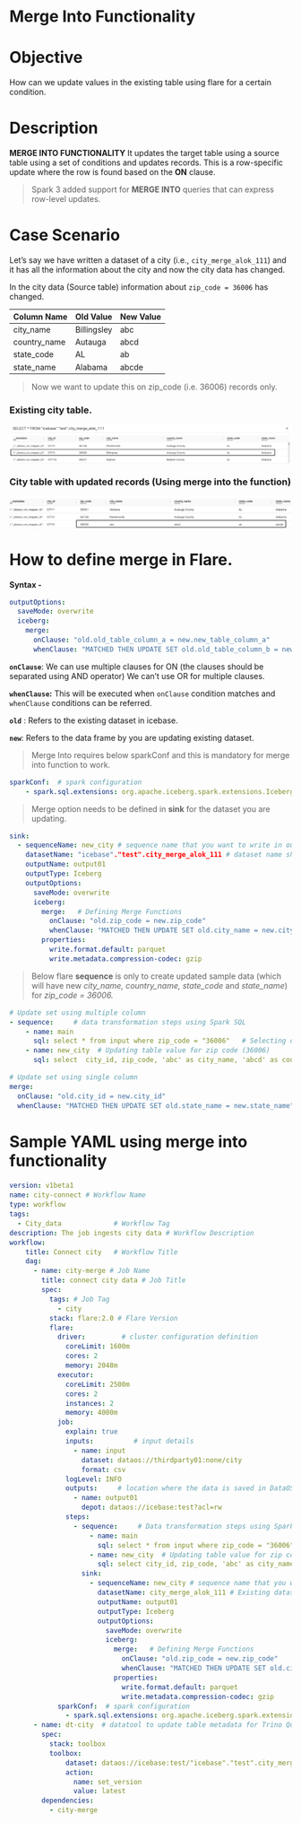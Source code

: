 # **Merge Into Functionality**

# **Objective**

How can we update values in the existing table using flare for a certain condition.

# **Description**

**MERGE INTO FUNCTIONALITY**
It updates the target table using a source table using a set of conditions and updates records. This is a row-specific update where the row is found based on the **ON** clause.

> Spark 3 added support for **MERGE INTO** queries that can express row-level updates.
> 

# **Case Scenario**

Let’s say we have written a dataset of a city (i.e., `city_merge_alok_111`) and it has all the information about the city and now the city data has changed.

In the city data (Source table) information about  `zip_code = 36006` has changed.

<center>

| Column Name | Old Value | New Value |
| --- | --- | --- |
| city_name | Billingsley | abc |
| country_name | Autauga | abcd |
| state_code | AL | ab |
| state_name | Alabama | abcde |

</center>

> Now we want to update this on zip_code (i.e. 36006) records only.
> 

### **Existing city table.**

<img src="Merge%20Into%20Functionality/Screen_Shot_2022-06-02_at_1.08.49_AM.png"
        alt="Caption"
        style="display: block; margin: auto" />

### **City table with updated records (Using merge into the function)**

<img src="Merge%20Into%20Functionality/Screen_Shot_2022-06-02_at_1.21.52_AM.png"
        alt="Caption"
        style="display: block; margin: auto" />

# **How to define merge in Flare.**

**Syntax -** 

```yaml
outputOptions:
  saveMode: overwrite
  iceberg:
    merge:
      onClause: "old.old_table_column_a = new.new_table_column_a"
      whenClause: "MATCHED THEN UPDATE SET old.old_table_column_b = new.old_table_column_b"
```

**`onClause`**: We can use multiple clauses for ON (the clauses should be separated using AND operator) We can’t use OR for multiple clauses.

**`whenClause`:**  This will be executed when `onClause` condition matches and `whenClause` conditions can be referred.

**`old`** : Refers to the existing dataset in icebase.

**`new`**: Refers to the data frame by you are updating existing dataset.

> Merge Into requires below sparkConf and this is mandatory for merge into function to work.
> 

```yaml
sparkConf:  # spark configuration 
    - spark.sql.extensions: org.apache.iceberg.spark.extensions.IcebergSparkSessionExtensions  # mandatory for merge into
```

> Merge option needs to be defined in **sink** for the dataset you are updating.
> 

```yaml
sink:
  - sequenceName: new_city # sequence name that you want to write in output location 
    datasetName: "icebase"."test".city_merge_alok_111 # dataset name shown in workbench 
    outputName: output01 
    outputType: Iceberg 
    outputOptions: 
      saveMode: overwrite 
      iceberg: 
        merge:   # Defining Merge Functions 
          onClause: "old.zip_code = new.zip_code"    
          whenClause: "MATCHED THEN UPDATE SET old.city_name = new.city_name,old.county_name = new.county_name,old.state_code = new.state_code,old.state_name = new.state_name" 
        properties: 
          write.format.default: parquet 
          write.metadata.compression-codec: gzip
```

> Below flare **sequence** is only to create updated sample data (which will have new *city_name, country_name, state_code* and *state_name*) for *zip_code = 36006.*
> 

```yaml
# Update set using multiple column
- sequence:     # data transformation steps using Spark SQL 
    - name: main 
      sql: select * from input where zip_code = "36006"   # Selecting only zip code (36006) 
    - name: new_city  # Updating table value for zip code (36006)  
      sql: select  city_id, zip_code, 'abc' as city_name, 'abcd' as county_name, 'ab' as state_code , 'abcde' as state_name from main
```

```yaml
# Update set using single column
merge:
  onClause: "old.city_id = new.city_id"
  whenClause: "MATCHED THEN UPDATE SET old.state_name = new.state_name"
```

# **Sample YAML using merge into functionality**

```yaml
version: v1beta1 
name: city-connect # Workflow Name 
type: workflow  
tags: 
  - City_data             # Workflow Tag 
description: The job ingests city data # Workflow Description 
workflow: 
    title: Connect city   # Workflow Title 
    dag: 
      - name: city-merge # Job Name 
        title: connect city data # Job Title  
        spec:  
          tags: # Job Tag 
            - city 
          stack: flare:2.0 # Flare Version
          flare: 
            driver:         # cluster configuration definition 
              coreLimit: 1600m 
              cores: 2 
              memory: 2048m 
            executor: 
              coreLimit: 2500m 
              cores: 2 
              instances: 2 
              memory: 4000m 
            job: 
              explain: true 
              inputs:          # input details 
                - name: input 
                  dataset: dataos://thirdparty01:none/city 
                  format: csv 
              logLevel: INFO 
              outputs:     # location where the data is saved in DataOS: in the form dataos://catalog:schema 
                - name: output01 
                  depot: dataos://icebase:test?acl=rw 
              steps: 
                - sequence:     # Data transformation steps using Spark SQL 
                    - name: main 
                      sql: select * from input where zip_code = "36006"   # Selecting only zip code (36006) 
                    - name: new_city  # Updating table value for zip code (36006)  
                      sql: select city_id, zip_code, 'abc' as city_name, 'abcd' as county_name, 'ab' as state_code , 'abcde' as state_name from main 
                  sink: 
                    - sequenceName: new_city # sequence name that you want to write in output location 
                      datasetName: city_merge_alok_111 # Existing dataset 
                      outputName: output01 
                      outputType: Iceberg 
                      outputOptions: 
                        saveMode: overwrite 
                        iceberg: 
                          merge:   # Defining Merge Functions 
                            onClause: "old.zip_code = new.zip_code"    
                            whenClause: "MATCHED THEN UPDATE SET old.city_name = new.city_name,old.county_name = new.county_name,old.state_code = new.state_code,old.state_name = new.state_name" 
                          properties: 
                            write.format.default: parquet 
                            write.metadata.compression-codec: gzip             
            sparkConf:  # spark configuration 
              - spark.sql.extensions: org.apache.iceberg.spark.extensions.IcebergSparkSessionExtensions  # mandatory for merge into function to work 
      - name: dt-city  # datatool to update table metadata for Trino Query Engine 
        spec: 
          stack: toolbox 
          toolbox: 
              dataset: dataos://icebase:test/"icebase"."test".city_merge_alok_111?acl=rw 
              action: 
                name: set_version 
                value: latest   
        dependencies:  
          - city-merge
```